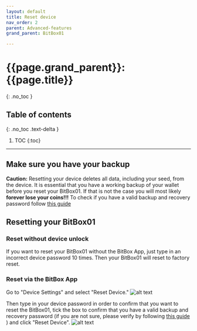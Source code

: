 ```yaml
---
layout: default
title: Reset device
nav_order: 2
parent: Advanced-features
grand_parent: BitBox01

---
```

# {{page.grand_parent}}: {{page.title}}
{: .no_toc }

## Table of contents
{: .no_toc .text-delta }

1. TOC
{:toc}
---

## Make sure you have your backup
**Caution:** Resetting your device deletes all data, including your seed, from the device. It is essential that you have a working backup of your wallet before you reset your BitBox01. If that is not the case you will most likely **forever lose your coins!!!**
To check if you have a valid backup and recovery password follow [this guide]({{site.baseurl}}/bitbox01/Bacis%20features/managing_backups/)

## Resetting your BitBox01
### Reset without device unlock
If you want to reset your BitBox01 without the BitBox App, just type in an incorrect device password 10 times. Then your BitBox01 will reset to factory reset.

### Reset via the BitBox App
Go to "Device Settings" and select "Reset Device."
![alt text]({{site.baseurl}}/assets/images/BitBox02_reset/reset1.png )

Then type in your device password in order to confirm that you want to reset the BitBox01, tick the box to confirm that you have a valid backup and recovery password (if you are not sure, please verify by following [this guide]({{site.baseurl}}/bitbox01/Bacis%20features/managing_backups/)
) and click "Reset Device".
![alt text]({{site.baseurl}}/assets/images/BitBox01_random/bb01_reset.png )
